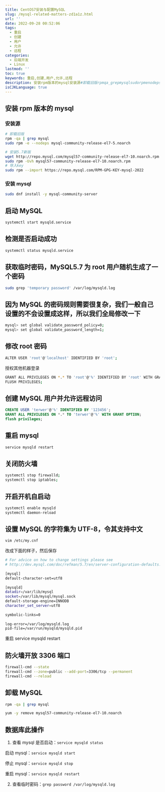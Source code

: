 ```yaml
---
title: CentOS7安装与配置MySQL
slug: /mysql-related-matters-zd1a1z.html
url: ''
date: 2022-09-28 00:52:06
tags:
  - 重启
  - 创建
  - 用户
  - 允许
  - 远程
categories:
  - 后端开发
  - Linux
lastmod: ''
toc: true
keywords: 重启,创建,用户,允许,远程
description: 安装rpm版本的mysql安装源#卸载旧版rpmqa_grepmysqlsudorpmenodepsmysqlcommunityreleaseelnoarch#安装新版wgethttp_repomysqlcommysqlcommunityreleaseelnoarchrpmsudorpmuvhmysqlcommunityreleaseelnoarchrpm#导入keysudorpmimporthttps_repomysqlcomrpmgpgkeymysql安装mysqlsudodnfinstallymys
isCJKLanguage: true
---
```

## 安装 rpm 版本的 mysql

### 安装源

```bash
# 卸载旧版
rpm -qa | grep mysql
sudo rpm -e --nodeps mysql-community-release-el7-5.noarch

# 安装5.7新版
wget http://repo.mysql.com/mysql57-community-release-el7-10.noarch.rpm
sudo rpm -Uvh mysql57-community-release-el7-10.noarch.rpm
# 导入key
sudo rpm --import https://repo.mysql.com/RPM-GPG-KEY-mysql-2022
```

### 安装 mysql

```bash
sudo dnf install -y mysql-community-server
```

## 启动 MySQL

```bash
systemctl start mysqld.service
```

## 检测是否启动成功

```bash
systemctl status mysqld.service
```

## 获取临时密码，MySQL5.7 为 root 用户随机生成了一个密码

```bash
sudo grep 'temporary password' /var/log/mysqld.log 
```

## 因为 MySQL 的密码规则需要很复杂，我们一般自己设置的不会设置成这样，所以我们全局修改一下

```bash
mysql> set global validate_password_policy=0;
mysql> set global validate_password_length=1;
```

## 修改 root 密码

```bash
ALTER USER 'root'@'localhost' IDENTIFIED BY 'root';
```

授权其他机器登录

```bash
GRANT ALL PRIVILEGES ON *.* TO 'root'@'%' IDENTIFIED BY 'root' WITH GRANT OPTION;
FLUSH PRIVILEGES;
```

## 创建 MySQL 用户并允许远程访问

```sql
CREATE USER 'terwer'@'%' IDENTIFIED BY '123456';
GRANT ALL PRIVILEGES ON *.* TO 'terwer'@'%' WITH GRANT OPTION;
flush privileges;
```

## 重启 mysql

```bash
service mysqld restart
```

## 关闭防火墙

```bash
systemctl stop firewalld;
systemctl stop iptables;
```

## 开启开机自启动

```bash
systemctl enable mysqld
systemctl daemon-reload
```

## 设置 MySQL 的字符集为 UTF-8，令其支持中文

```bash
vim /etc/my.cnf
```

改成下面的样子，然后保存

```bash
# For advice on how to change settings please see
# http://dev.mysql.com/doc/refman/5.7/en/server-configuration-defaults.html
 
[mysql]
default-character-set=utf8
 
[mysqld]
datadir=/var/lib/mysql
socket=/var/lib/mysql/mysql.sock
default-storage-engine=INNODB
character_set_server=utf8
 
symbolic-links=0
 
log-error=/var/log/mysqld.log
pid-file=/var/run/mysqld/mysqld.pid
```

重启 service mysqld restart

## 防火墙开放 3306 端口

```bash
firewall-cmd --state
firewall-cmd --zone=public --add-port=3306/tcp --permanent
firewall-cmd --reload
```

## 卸载 MySQL

```bash
rpm -qa | grep mysql
```

```bash
yum -y remove mysql57-community-release-el7-10.noarch
```

## 数据库此操作

1. 查看 mysql 是否启动：`service mysqld status`

启动 mysql：`service mysqld start`

停止 mysql：`service mysqld stop`

重启 mysql：`service mysqld restart`

2. 查看临时密码：`grep password /var/log/mysqld.log`

‍